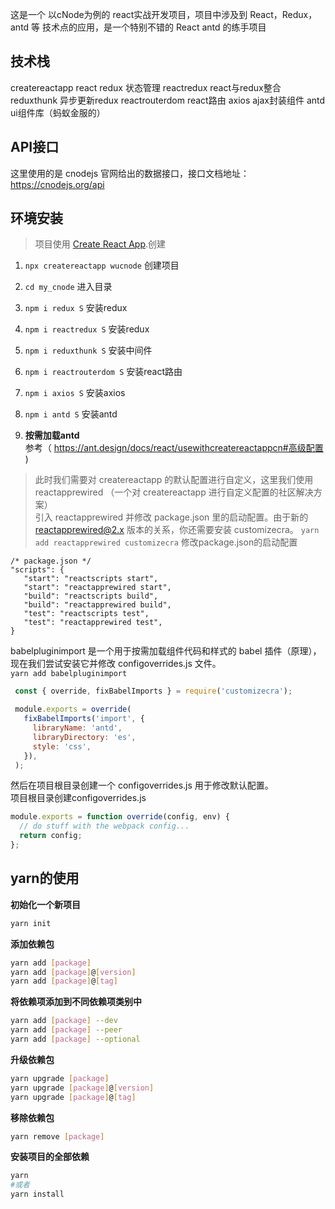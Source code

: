 
这是一个 以cNode为例的 react实战开发项目，项目中涉及到 React，Redux，antd 等 技术点的应用，是一个特别不错的 React  antd 的练手项目

## 技术栈
 createreactapp
 react
 redux 状态管理
 reactredux react与redux整合
 reduxthunk 异步更新redux
 reactrouterdom react路由
 axios ajax封装组件
 antd ui组件库（蚂蚁金服的）

## API接口
这里使用的是 cnodejs 官网给出的数据接口，接口文档地址：https://cnodejs.org/api

## 环境安装
>项目使用 [Create React App](https://github.com/facebook/createreactapp).创建

1. `npx createreactapp wucnode` 创建项目
2. `cd my_cnode` 进入目录
3. `npm i redux S` 安装redux
4. `npm i reactredux S` 安装redux
5. `npm i reduxthunk S` 安装中间件
6. `npm i reactrouterdom S` 安装react路由
7. `npm i axios S` 安装axios
8. `npm i antd S` 安装antd  

9. **按需加载antd**  
参考（ https://ant.design/docs/react/usewithcreatereactappcn#高级配置 )  
 >此时我们需要对 createreactapp 的默认配置进行自定义，这里我们使用  reactapprewired （一个对 createreactapp 进行自定义配置的社区解决方案）  
引入 reactapprewired 并修改 package.json 里的启动配置。由于新的 reactapprewired@2.x 版本的关系，你还需要安装 customizecra。
 `yarn add reactapprewired customizecra`
 修改package.json的启动配置  

  ```JSSON
  /* package.json */
  "scripts": {
     "start": "reactscripts start",
     "start": "reactapprewired start",
     "build": "reactscripts build",
     "build": "reactapprewired build",
     "test": "reactscripts test",
     "test": "reactapprewired test",
  }
  ```

 babelpluginimport 是一个用于按需加载组件代码和样式的 babel 插件（原理），现在我们尝试安装它并修改 configoverrides.js 文件。   
`yarn add babelpluginimport`
```js
 const { override, fixBabelImports } = require('customizecra');

 module.exports = override(
   fixBabelImports('import', {
     libraryName: 'antd',
     libraryDirectory: 'es',
     style: 'css',
   }),
 );
```


然后在项目根目录创建一个 configoverrides.js 用于修改默认配置。  
 项目根目录创建configoverrides.js  
```js
module.exports = function override(config, env) {
  // do stuff with the webpack config...
  return config;
};
```  

## yarn的使用

**初始化一个新项目**

```sh
yarn init
```

**添加依赖包**
```sh
yarn add [package]
yarn add [package]@[version]
yarn add [package]@[tag]
```

**将依赖项添加到不同依赖项类别中**
```sh
yarn add [package] --dev
yarn add [package] --peer
yarn add [package] --optional
```
**升级依赖包**
```sh
yarn upgrade [package]
yarn upgrade [package]@[version]
yarn upgrade [package]@[tag]
```
**移除依赖包**
```sh
yarn remove [package]
```
**安装项目的全部依赖**
```sh
yarn
#或者
yarn install
```
